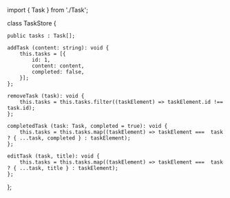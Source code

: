 import { Task } from './Task';

 class TaskStore {

    public tasks : Task[];

    addTask (content: string): void {
        this.tasks = [{
            id: 1,
            content: content,
            completed: false,
        }];
    };

    removeTask (task): void {
        this.tasks = this.tasks.filter((taskElement) => taskElement.id !== task.id);
    };

    completedTask (task: Task, completed = true): void {
        this.tasks = this.tasks.map((taskElement) => taskElement ===  task ? { ...task, completed } : taskElement);
    };

    editTask (task, title): void {
        this.tasks = this.tasks.map((taskElement) => taskElement ===  task ? { ...task, title } : taskElement);
    };
};
